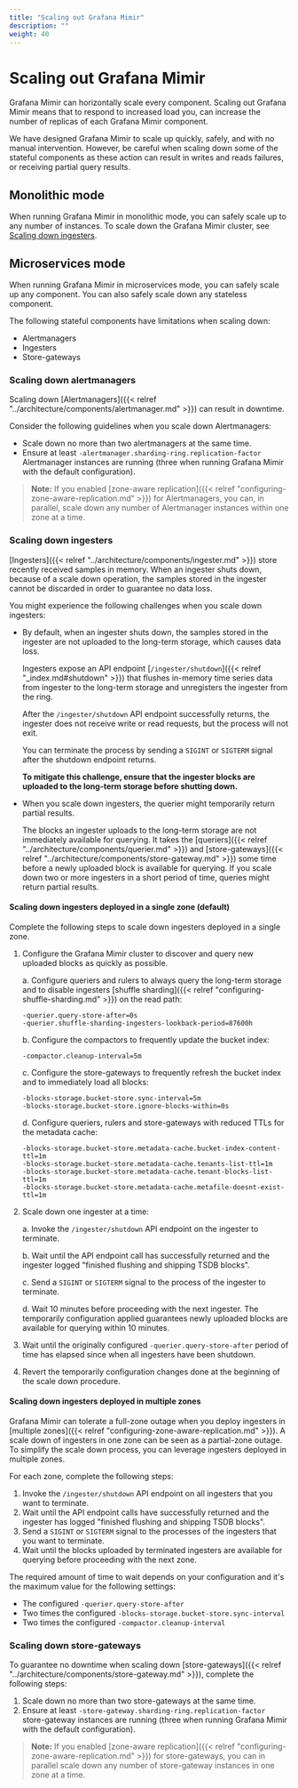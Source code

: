 ```yaml
---
title: "Scaling out Grafana Mimir"
description: ""
weight: 40
---
```


# Scaling out Grafana Mimir

Grafana Mimir can horizontally scale every component.
Scaling out Grafana Mimir means that to respond to increased load you, can increase the number of replicas of each Grafana Mimir component.

We have designed Grafana Mimir to scale up quickly, safely, and with no manual intervention.
However, be careful when scaling down some of the stateful components as these action can result in writes and reads failures, or receiving partial query results.

## Monolithic mode

When running Grafana Mimir in monolithic mode, you can safely scale up to any number of instances.
To scale down the Grafana Mimir cluster, see [Scaling down ingesters](#scaling-down-ingesters).

## Microservices mode

When running Grafana Mimir in microservices mode, you can safely scale up any component.
You can also safely scale down any stateless component.

The following stateful components have limitations when scaling down:

- Alertmanagers
- Ingesters
- Store-gateways

### Scaling down alertmanagers

Scaling down [Alertmanagers]({{< relref "../architecture/components/alertmanager.md" >}}) can result in downtime.

Consider the following guidelines when you scale down Alertmanagers:

- Scale down no more than two alertmanagers at the same time.
- Ensure at least `-alertmanager.sharding-ring.replication-factor` Alertmanager instances are running (three when running Grafana Mimir with the default configuration).

> **Note:** If you enabled [zone-aware replication]({{< relref "configuring-zone-aware-replication.md" >}}) for Alertmanagers, you can, in parallel, scale down any number of Alertmanager instances within one zone at a time.

### Scaling down ingesters

[Ingesters]({{< relref "../architecture/components/ingester.md" >}}) store recently received samples in memory.
When an ingester shuts down, because of a scale down operation, the samples stored in the ingester cannot be discarded in order to guarantee no data loss.

You might experience the following challenges when you scale down ingesters:

- By default, when an ingester shuts down, the samples stored in the ingester are not uploaded to the long-term storage, which causes data loss.

  Ingesters expose an API endpoint [`/ingester/shutdown`]({{< relref "_index.md#shutdown" >}}) that flushes in-memory time series data from ingester to the long-term storage and unregisters the ingester from the ring.

  After the `/ingester/shutdown` API endpoint successfully returns, the ingester does not receive write or read requests, but the process will not exit.

  You can terminate the process by sending a `SIGINT` or `SIGTERM` signal after the shutdown endpoint returns.

  **To mitigate this challenge, ensure that the ingester blocks are uploaded to the long-term storage before shutting down.**

- When you scale down ingesters, the querier might temporarily return partial results.

  The blocks an ingester uploads to the long-term storage are not immediately available for querying.
  It takes the [queriers]({{< relref "../architecture/components/querier.md" >}}) and [store-gateways]({{< relref "../architecture/components/store-gateway.md" >}}) some time before a newly uploaded block is available for querying.
  If you scale down two or more ingesters in a short period of time, queries might return partial results.

#### Scaling down ingesters deployed in a single zone (default)

Complete the following steps to scale down ingesters deployed in a single zone.

1. Configure the Grafana Mimir cluster to discover and query new uploaded blocks as quickly as possible.

   a. Configure queriers and rulers to always query the long-term storage and to disable ingesters [shuffle sharding]({{< relref "configuring-shuffle-sharding.md" >}}) on the read path:

   ```
   -querier.query-store-after=0s
   -querier.shuffle-sharding-ingesters-lookback-period=87600h
   ```

   b. Configure the compactors to frequently update the bucket index:

   ```
   -compactor.cleanup-interval=5m
   ```

   c. Configure the store-gateways to frequently refresh the bucket index and to immediately load all blocks:

   ```
   -blocks-storage.bucket-store.sync-interval=5m
   -blocks-storage.bucket-store.ignore-blocks-within=0s
   ```

   d. Configure queriers, rulers and store-gateways with reduced TTLs for the metadata cache:

   ```
   -blocks-storage.bucket-store.metadata-cache.bucket-index-content-ttl=1m
   -blocks-storage.bucket-store.metadata-cache.tenants-list-ttl=1m
   -blocks-storage.bucket-store.metadata-cache.tenant-blocks-list-ttl=1m
   -blocks-storage.bucket-store.metadata-cache.metafile-doesnt-exist-ttl=1m
   ```

1. Scale down one ingester at a time:

   a. Invoke the `/ingester/shutdown` API endpoint on the ingester to terminate.

   b. Wait until the API endpoint call has successfully returned and the ingester logged "finished flushing and shipping TSDB blocks".

   c. Send a `SIGINT` or `SIGTERM` signal to the process of the ingester to terminate.

   d. Wait 10 minutes before proceeding with the next ingester. The temporarily configuration applied guarantees newly uploaded blocks are available for querying within 10 minutes.

1. Wait until the originally configured `-querier.query-store-after` period of time has elapsed since when all ingesters have been shutdown.
1. Revert the temporarily configuration changes done at the beginning of the scale down procedure.

#### Scaling down ingesters deployed in multiple zones

Grafana Mimir can tolerate a full-zone outage when you deploy ingesters in [multiple zones]({{< relref "configuring-zone-aware-replication.md" >}}).
A scale down of ingesters in one zone can be seen as a partial-zone outage.
To simplify the scale down process, you can leverage ingesters deployed in multiple zones.

For each zone, complete the following steps:

1. Invoke the `/ingester/shutdown` API endpoint on all ingesters that you want to terminate.
1. Wait until the API endpoint calls have successfully returned and the ingester has logged "finished flushing and shipping TSDB blocks".
1. Send a `SIGINT` or `SIGTERM` signal to the processes of the ingesters that you want to terminate.
1. Wait until the blocks uploaded by terminated ingesters are available for querying before proceeding with the next zone.

The required amount of time to wait depends on your configuration and it's the maximum value for the following settings:

- The configured `-querier.query-store-after`
- Two times the configured `-blocks-storage.bucket-store.sync-interval`
- Two times the configured `-compactor.cleanup-interval`

### Scaling down store-gateways

To guarantee no downtime when scaling down [store-gateways]({{< relref "../architecture/components/store-gateway.md" >}}), complete the following steps:

1. Scale down no more than two store-gateways at the same time.
1. Ensure at least `-store-gateway.sharding-ring.replication-factor` store-gateway instances are running (three when running Grafana Mimir with the default configuration).

> **Note:** If you enabled [zone-aware replication]({{< relref "configuring-zone-aware-replication.md" >}}) for store-gateways, you can in parallel scale down any number of store-gateway instances in one zone at a time.
